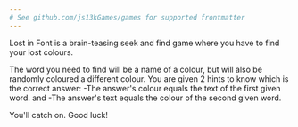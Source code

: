 ```yaml
---
# See github.com/js13kGames/games for supported frontmatter
---
```

Lost in Font is a brain-teasing seek and find game where you have to find your lost colours.

The word you need to find will be a name of a colour, but will also be randomly coloured a different colour.
You are given 2 hints to know which is the correct answer:
-The answer's colour equals the text of the first given word.
and
-The answer's text equals the colour of the second given word.

You'll catch on. Good luck!